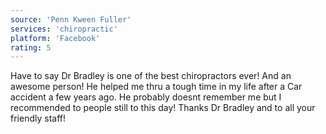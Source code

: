 ```yaml
---
source: 'Penn Kween Fuller'
services: 'chiropractic'
platform: 'Facebook'
rating: 5
---
```


Have to say Dr Bradley is one of the best chiropractors ever! And an awesome person! He helped me thru a tough time in my life after a Car accident a few years ago. He probably doesnt remember me but I recommended to people still to this day! Thanks Dr Bradley and to all your friendly staff!

